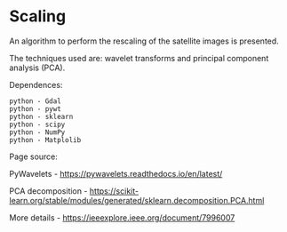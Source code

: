 # Scaling

An algorithm to perform the rescaling of the satellite images is presented. 

The techniques used are: wavelet transforms and principal component analysis (PCA).




Dependences:
    
    python - Gdal
    python - pywt
    python - sklearn
    python - scipy
    python - NumPy
    python - Matplolib


Page source:

  PyWavelets - https://pywavelets.readthedocs.io/en/latest/
  
  PCA decomposition - https://scikit-learn.org/stable/modules/generated/sklearn.decomposition.PCA.html

  More details - https://ieeexplore.ieee.org/document/7996007
